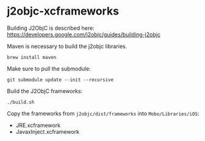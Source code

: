 # j2objc-xcframeworks

Building J2ObjC is described here: https://developers.google.com/j2objc/guides/building-j2objc

Maven is necessary to build the j2objc libraries.
```Shell
brew install maven
```

Make sure to pull the submodule:
```Shell
git submodule update --init --recursive
```

Build the J2ObjC frameworks:
```Shell
./build.sh
```

Copy the frameworks from `j2objc/dist/frameworks` into `Mobo/Libraries/iOS`:
- JRE.xcframework
- JavaxInject.xcframework
